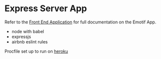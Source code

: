 # Express Server App

Refer to the [Front End Application](https://github.com/BenjaminKCooper/emotif) for full documentation on the Emotif App.

* node with babel
* expressjs
* airbnb eslint rules

Procfile set up to run on [heroku](https://devcenter.heroku.com/articles/getting-started-with-nodejs#deploy-the-app)
